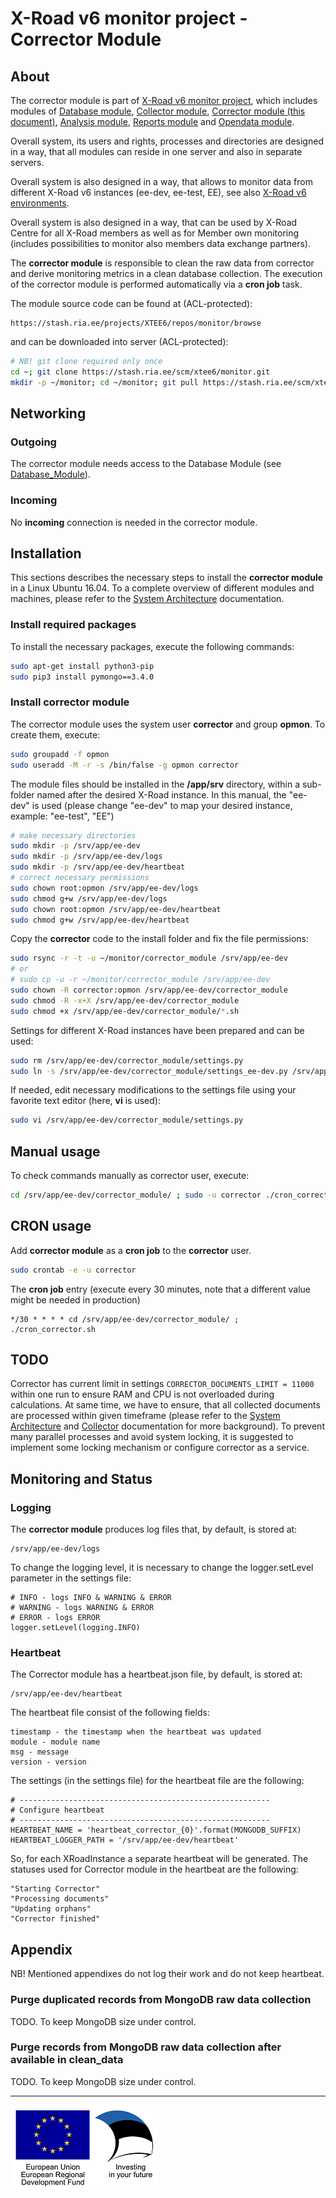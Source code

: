 # X-Road v6 monitor project - Corrector Module

## About

The corrector module is part of [X-Road v6 monitor project](../readme.md), which includes modules of [Database module](database_module.md), [Collector module](collector_module.md), [Corrector module (this document)](corrector_module.md), [Analysis module](analysis_module.md), [Reports module](reports_module.md) and [Opendata module](opendata_module.md).

Overall system, its users and rights, processes and directories are designed in a way, that all modules can reside in one server and also in separate servers. 

Overall system is also designed in a way, that allows to monitor data from different X-Road v6 instances (ee-dev, ee-test, EE), see also [X-Road v6 environments](https://www.ria.ee/en/x-road-environments.html#v6).

Overall system is also designed in a way, that can be used by X-Road Centre for all X-Road members as well as for Member own monitoring (includes possibilities to monitor also members data exchange partners).

The **corrector module** is responsible to clean the raw data from corrector and derive monitoring metrics in a clean database collection. The execution of the corrector module is performed automatically via a **cron job** task.

The module source code can be found at (ACL-protected):

```
https://stash.ria.ee/projects/XTEE6/repos/monitor/browse
```

and can be downloaded into server (ACL-protected):

```bash
# NB! git clone required only once
cd ~; git clone https://stash.ria.ee/scm/xtee6/monitor.git
mkdir -p ~/monitor; cd ~/monitor; git pull https://stash.ria.ee/scm/xtee6/monitor.git
```

## Networking

### Outgoing

The corrector module needs access to the Database Module (see [Database_Module](database_module.md)).

### Incoming

No **incoming** connection is needed in the corrector module.

## Installation

This sections describes the necessary steps to install the **corrector module** in a Linux Ubuntu 16.04. To a complete overview of different modules and machines, please refer to the [System Architecture](system_architecture.md) documentation.

### Install required packages

To install the necessary packages, execute the following commands:

```bash
sudo apt-get install python3-pip
sudo pip3 install pymongo==3.4.0
```

### Install corrector module

The corrector module uses the system user **corrector** and group **opmon**. To create them, execute:

```bash
sudo groupadd -f opmon
sudo useradd -M -r -s /bin/false -g opmon corrector
```

The module files should be installed in the **/app/srv** directory, within a sub-folder named after the desired X-Road instance. In this manual, the "ee-dev" is used (please change "ee-dev" to map your desired instance, example: "ee-test", "EE")

```bash
# make necessary directories
sudo mkdir -p /srv/app/ee-dev
sudo mkdir -p /srv/app/ee-dev/logs
sudo mkdir -p /srv/app/ee-dev/heartbeat
# correct necessary permissions
sudo chown root:opmon /srv/app/ee-dev/logs
sudo chmod g+w /srv/app/ee-dev/logs
sudo chown root:opmon /srv/app/ee-dev/heartbeat
sudo chmod g+w /srv/app/ee-dev/heartbeat
```

Copy the **corrector** code to the install folder and fix the file permissions:

```bash
sudo rsync -r -t -u ~/monitor/corrector_module /srv/app/ee-dev
# or 
# sudo cp -u -r ~/monitor/corrector_module /srv/app/ee-dev
sudo chown -R corrector:opmon /srv/app/ee-dev/corrector_module
sudo chmod -R -x+X /srv/app/ee-dev/corrector_module
sudo chmod +x /srv/app/ee-dev/corrector_module/*.sh
```

Settings for different X-Road instances have been prepared and can be used:

```bash
sudo rm /srv/app/ee-dev/corrector_module/settings.py
sudo ln -s /srv/app/ee-dev/corrector_module/settings_ee-dev.py /srv/app/ee-dev/corrctor_module/settings.py
```

If needed, edit necessary modifications to the settings file using your favorite text editor (here, **vi** is used):

```bash
sudo vi /srv/app/ee-dev/corrector_module/settings.py
```

## Manual usage

To check commands manually as corrector user, execute:

```bash
cd /srv/app/ee-dev/corrector_module/ ; sudo -u corrector ./cron_corrector.sh
```

## CRON usage

Add **corrector module** as a **cron job** to the **corrector** user.

```bash
sudo crontab -e -u corrector
```

The **cron job** entry (execute every 30 minutes, note that a different value might be needed in production)

```
*/30 * * * * cd /srv/app/ee-dev/corrector_module/ ; ./cron_corrector.sh
```

## TODO

Corrector has current limit in settings `CORRECTOR_DOCUMENTS_LIMIT = 11000` within one run to ensure RAM and CPU is not overloaded during calculations.
At same time, we have to ensure, that all collected documents are processed within given timeframe (please refer to the [System Architecture](system_architecture.md) and [Collector](collector_module.md) documentation for more background). 
To prevent many parallel processes and avoid system locking, it is suggested to implement some locking mechanism or configure corrector as a service.

## Monitoring and Status

### Logging 

The **corrector module** produces log files that, by default, is stored at:

```
/srv/app/ee-dev/logs
```

To change the logging level, it is necessary to change the logger.setLevel parameter in the settings file:
```
# INFO - logs INFO & WARNING & ERROR
# WARNING - logs WARNING & ERROR
# ERROR - logs ERROR
logger.setLevel(logging.INFO)
```

### Heartbeat

The Corrector module has a heartbeat.json file, by default, is stored at:

```
/srv/app/ee-dev/heartbeat
```

The heartbeat file consist of the following fields:

```
timestamp - the timestamp when the heartbeat was updated
module - module name
msg - message
version - version
```

The settings (in the settings file) for the heartbeat file are the following:

```
# --------------------------------------------------------
# Configure heartbeat
# --------------------------------------------------------
HEARTBEAT_NAME = 'heartbeat_corrector_{0}'.format(MONGODB_SUFFIX)
HEARTBEAT_LOGGER_PATH = '/srv/app/ee-dev/heartbeat'
```
So, for each XRoadInstance a separate heartbeat will be generated.
The statuses used for Corrector module in the heartbeat are the following:
```
"Starting Corrector"
"Processing documents"
"Updating orphans"
"Corrector finished"
```

## Appendix

NB! Mentioned appendixes do not log their work and do not keep heartbeat.

### Purge duplicated records from MongoDB raw data collection

TODO. To keep MongoDB size under control.

### Purge records from MongoDB raw data collection after available in clean_data

TODO. To keep MongoDB size under control.


---

![](img/eu_regional_development_fund_horizontal_div_15.png "European Union | European Regional Development Fund | Investing in your future")
